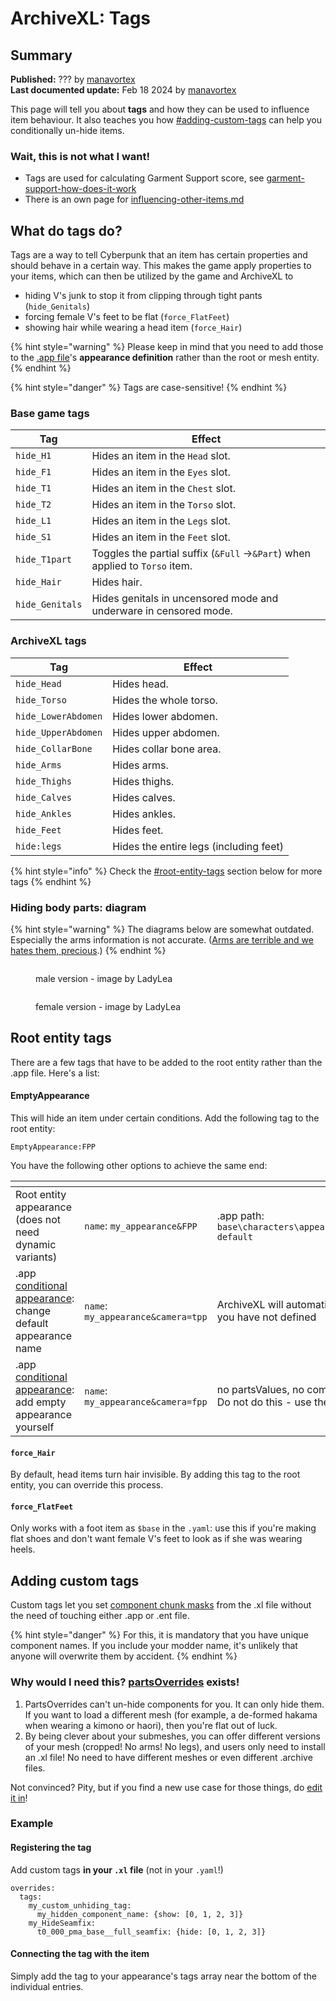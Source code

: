 # ArchiveXL: Tags

## Summary

**Published:** ??? by [manavortex](https://app.gitbook.com/u/NfZBoxGegfUqB33J9HXuCs6PVaC3 "mention")\
**Last documented update:** Feb 18 2024 by [manavortex](https://app.gitbook.com/u/NfZBoxGegfUqB33J9HXuCs6PVaC3 "mention")

This page will tell you about **tags** and how they can be used to influence item behaviour. It also teaches you how [#adding-custom-tags](archivexl-tags.md#adding-custom-tags "mention") can help you conditionally un-hide items.

### Wait, this is not what I want!

* Tags are used for calculating Garment Support score, see  [garment-support-how-does-it-work](../../3d-modelling/garment-support-how-does-it-work/ "mention")
* There is an own page for [influencing-other-items.md](../../modding-guides/items-equipment/influencing-other-items.md "mention")

## What do tags do?

Tags are a way to tell Cyberpunk that an item has certain properties and should behave in a certain way. This makes the game apply properties to your items, which can then be utilized by the game and ArchiveXL to

* hiding V's junk to stop it from clipping through tight pants (`hide_Genitals`)
* forcing female V's feet to be flat (`force_FlatFeet`)
* showing hair while wearing a head item (`force_Hair`)

{% hint style="warning" %}
Please keep in mind that you need to add those to the [.app file](../../files-and-what-they-do/appearance-.app-files.md)'s **appearance definition** rather than the root or mesh entity.&#x20;
{% endhint %}

{% hint style="danger" %}
Tags are case-sensitive!
{% endhint %}

### Base game tags

| Tag             | Effect                                                                      |
| --------------- | --------------------------------------------------------------------------- |
| `hide_H1`       | Hides an item in the `Head` slot.                                           |
| `hide_F1`       | Hides an item in the `Eyes` slot.                                           |
| `hide_T1`       | Hides an item in the `Chest` slot.                                          |
| `hide_T2`       | Hides an item in the `Torso` slot.                                          |
| `hide_L1`       | Hides an item in the `Legs` slot.                                           |
| `hide_S1`       | Hides an item in the `Feet` slot.                                           |
| `hide_T1part`   | Toggles the partial suffix (`&Full` →`&Part`) when applied to `Torso` item. |
| `hide_Hair`     | Hides hair.                                                                 |
| `hide_Genitals` | Hides genitals in uncensored mode and underware in censored mode.           |

### ArchiveXL tags

| Tag                 | Effect                                 |
| ------------------- | -------------------------------------- |
| `hide_Head`         | Hides head.                            |
| `hide_Torso`        | Hides the whole torso.                 |
| `hide_LowerAbdomen` | Hides lower abdomen.                   |
| `hide_UpperAbdomen` | Hides upper abdomen.                   |
| `hide_CollarBone`   | Hides collar bone area.                |
| `hide_Arms`         | Hides arms.                            |
| `hide_Thighs`       | Hides thighs.                          |
| `hide_Calves`       | Hides calves.                          |
| `hide_Ankles`       | Hides ankles.                          |
| `hide_Feet`         | Hides feet.                            |
| `hide:legs`         | Hides the entire legs (including feet) |

{% hint style="info" %}
Check the [#root-entity-tags](archivexl-tags.md#root-entity-tags "mention") section below for more tags
{% endhint %}

### Hiding body parts: diagram

{% hint style="warning" %}
The diagrams below are somewhat outdated. Especially the arms information is not accurate. ([Arms are terrible and we hates them, precious](../../modding-guides/items-equipment/influencing-other-items.md#arms).)
{% endhint %}

<div>

<figure><img src="../../../.gitbook/assets/archiveXl_bodyparts_cheatsheet_ref_ladylea_mV.png" alt=""><figcaption><p>male version - image by LadyLea</p></figcaption></figure>

 

<figure><img src="../../../.gitbook/assets/archiveXl_bodyparts_cheatsheet_ref_ladylea_fV.png" alt=""><figcaption><p>female version - image by LadyLea</p></figcaption></figure>

</div>

## Root entity tags

There are a few tags that have to be added to the root entity rather than the .app file. Here's a list:

#### EmptyAppearance

This will hide an item under certain conditions. Add the following tag to the root entity:

`EmptyAppearance:FPP`

You have the following other options to achieve the same end:

<table data-header-hidden><thead><tr><th width="209"></th><th></th><th></th></tr></thead><tbody><tr><td>Root entity appearance<br>(does not need dynamic variants)</td><td><code>name</code>: <code>my_appearance&#x26;FPP</code></td><td>.app path: <code>base\characters\appearances\player\items\empty_appearance.app</code><br><code>default</code></td></tr><tr><td>.app <a href="../../modding-guides/items-equipment/adding-new-items/archivexl-dynamic-variants.md#conditional-switching-picking-appearances-by-name">conditional appearance</a>: change default appearance name</td><td><code>name</code>: <code>my_appearance&#x26;camera=tpp</code></td><td>ArchiveXL will automatically add empty appearances for anything you have not defined</td></tr><tr><td>.app <a href="../../modding-guides/items-equipment/adding-new-items/archivexl-dynamic-variants.md#conditional-switching-picking-appearances-by-name">conditional appearance</a>: add empty appearance yourself</td><td><code>name</code>: <code>my_appearance&#x26;camera=fpp</code></td><td>no partsValues, no components.<br>Do not do this - use the line above this one instead!</td></tr></tbody></table>

#### `force_Hair`

By default, head items turn hair invisible. By adding this tag to the root entity, you can override this process.

#### `force_FlatFeet`

Only works with a foot item as `$base` in the `.yaml`: use this if you're making flat shoes and don't want female V's feet to look as if she was wearing heels.

## Adding custom tags

Custom tags let you set [component chunk masks](../../files-and-what-they-do/components/#chunkmask) from the .xl file without the need of touching either .app or .ent file.

{% hint style="danger" %}
For this, it is mandatory that you have unique component names. If you include your modder name, it's unlikely that anyone will overwrite them by accident.
{% endhint %}

### **Why would I need this?** [partsOverrides](../../files-and-what-they-do/appearance-.app-files.md#partsoverrides) **exists!**

1. PartsOverrides can't un-hide components for you. It can only hide them. If you want to load a different mesh (for example, a de-formed hakama when wearing a kimono or haori), then you're flat out of luck.
2. By being clever about your submeshes, you can offer different versions of your mesh (cropped! No arms! No legs), and users only need to install an .xl file! No need to have different meshes or even different .archive files.

Not convinced? Pity, but if you find a new use case for those things, do [edit it in](https://app.gitbook.com/invite/-MP5ijqI11FeeX7c8-N8/H70HZBOeUulIpkQnBLK7)!

### **Example**

#### Registering the tag

Add custom tags **in your `.xl` file** (not in your `.yaml`!)

```
overrides:
  tags:
    my_custom_unhiding_tag:
      my_hidden_component_name: {show: [0, 1, 2, 3]}
    my_HideSeamfix:
      t0_000_pma_base__full_seamfix: {hide: [0, 1, 2, 3]}
```

#### Connecting the tag with the item

Simply add the tag to your appearance's tags array near the bottom of the individual entries.

<figure><img src="../../../.gitbook/assets/hiding_custom_tags.png" alt=""><figcaption></figcaption></figure>

